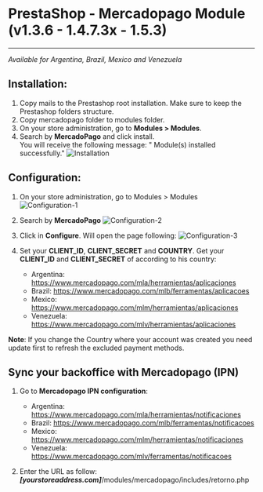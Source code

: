 # PrestaShop - Mercadopago Module (v1.3.6 - 1.4.7.3x - 1.5.3)

---
*Available for Argentina, Brazil, Mexico and Venezuela*

## Installation:

1. Copy mails to the Prestashop root installation. Make sure to keep the Prestashop folders structure.
2. Copy mercadopago folder to modules folder.
3. On your store administration, go to **Modules > Modules**.
4. Search by **MercadoPago** and click install. <br />
You will receive the following message: " Module(s) installed successfully."
	![Installation](https://raw.github.com/gmatsuoka/cart-prestashop/master/README.img/Installation.JPG)<br />

## Configuration:
1. On your store administration, go to Modules > Modules
	![Configuration-1](https://raw.github.com/gmatsuoka/cart-prestashop/master/README.img/Configuration-1.JPG)<br />
2. Search by **MercadoPago**
	![Configuration-2](https://raw.github.com/gmatsuoka/cart-prestashop/master/README.img/Configuration-2.JPG)<br />
3. Click in **Configure**. Will open the page following:
	![Configuration-3](https://raw.github.com/gmatsuoka/cart-prestashop/master/README.img/Configuration-3.JPG)<br />
4. Set your **CLIENT_ID**, **CLIENT_SECRET** and **COUNTRY**. 
Get your **CLIENT_ID** and **CLIENT_SECRET** of according to his country:

	* Argentina: https://www.mercadopago.com/mla/herramientas/aplicaciones
	* Brazil: https://www.mercadopago.com/mlb/ferramentas/aplicacoes
	* Mexico: https://www.mercadopago.com/mlm/herramientas/aplicaciones
	* Venezuela: https://www.mercadopago.com/mlv/herramientas/aplicaciones

**Note**:  If you change the Country where your account was created you need update first to refresh the excluded payment methods.

## Sync your backoffice with Mercadopago (IPN) 

1. Go to **Mercadopago IPN configuration**:

    * Argentina: https://www.mercadopago.com/mla/herramientas/notificaciones
    * Brazil: https://www.mercadopago.com/mlb/ferramentas/notificacoes
    * Mexico: https://www.mercadopago.com/mlm/herramientas/notificaciones
    * Venezuela: https://www.mercadopago.com/mlv/ferramentas/notificacoes

2. Enter the URL as follow: ***[yourstoreaddress.com]***/modules/mercadopago/includes/retorno.php
